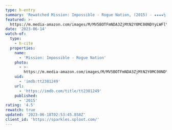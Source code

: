```yaml
---
type: h-entry
summary: 'Rewatched Mission: Impossible - Rogue Nation, (2015) - ★★★★½'
featured: >-
  https://m.media-amazon.com/images/M/MV5BOTFmNDA3ZjMtN2Y0MC00NDYyLWFlY2UtNTQ4OTQxMmY1NmVjXkEyXkFqcGdeQXVyNTg4NDQ4NDY@._V1_SX300.jpg
date: '2023-06-14'
watch-of:
  type:
    - h-cite
  properties:
    name:
      - 'Mission: Impossible - Rogue Nation'
    photo:
      - >-
        https://m.media-amazon.com/images/M/MV5BOTFmNDA3ZjMtN2Y0MC00NDYyLWFlY2UtNTQ4OTQxMmY1NmVjXkEyXkFqcGdeQXVyNTg4NDQ4NDY@._V1_SX300.jpg
    uid:
      - 'imdb:tt2381249'
    url:
      - 'https://imdb.com/title/tt2381249'
    published:
      - '2015'
rating: '4.5'
rewatch: true
updated: '2023-06-18T02:53:45.858Z'
client_id: 'https://sparkles.sploot.com/'
---
```


